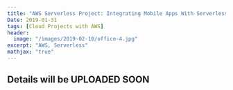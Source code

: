 ```yaml
---
title: "AWS Serverless Project: Integrating Mobile Apps With Serverless Backend"
Date: 2019-01-31
tags: [Cloud Projects with AWS]
header:
  image: "/images/2019-02-10/office-4.jpg"
excerpt: "AWS, Serverless"
mathjax: "true"
---
```



## Details will be UPLOADED SOON